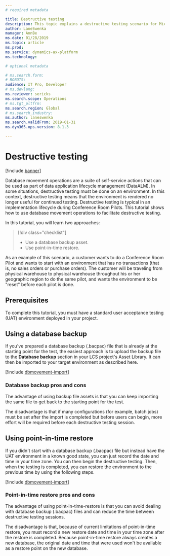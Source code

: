 ```yaml
---
# required metadata

title: Destructive testing 
description: This topic explains a destructive testing scenario for Microsoft Dynamics 365 for Finance and Operations.
author: LaneSwenka
manager: AnnBe
ms.date: 01/28/2019
ms.topic: article
ms.prod: 
ms.service: dynamics-ax-platform
ms.technology: 

# optional metadata

# ms.search.form: 
# ROBOTS: 
audience: IT Pro, Developer
# ms.devlang: 
ms.reviewer: sericks
ms.search.scope: Operations
# ms.tgt_pltfrm: 
ms.search.region: Global
# ms.search.industry: 
ms.author: laneswenka
ms.search.validFrom: 2019-01-31
ms.dyn365.ops.version: 8.1.3

---
```


# Destructive testing 

[!include [banner](../includes/banner.md)]

Database movement operations are a suite of self-service actions that can be used as part of data application lifecycle management (DataALM). In some situations,  destructive testing must be done on an environment. In this context, destructive testing means that the environment is rendered no longer useful for continued testing. Destructive testing is typical in an implementation lifecycle during Conference Room Pilots. This tutorial shows how to use database movement operations to facilitate destructive testing.

In this tutorial, you will learn two approaches:

> [!div class="checklist"]
> * Use a database backup asset.
> * Use point-in-time restore.

As an example of this scenario, a customer wants to do a Conference Room Pilot and wants to start with an environment that has no transactions (that is, no sales orders or purchase orders). The customer will be traveling from physical warehouse to physical warehouse throughout his or her geographic region to do the same pilot, and wants the environment to be "reset" before each pilot is done.

## Prerequisites

To complete this tutorial, you must have a standard user acceptance testing (UAT) environment deployed in your project.

## Using a database backup

If you've prepared a database backup (.bacpac) file that is already at the starting point for the test, the easiest approach is to upload the backup file to the **Database backup** section in your LCS project's Asset Library. It can then be imported to your target environment as described here.

[!include [dbmovement-import](../includes/dbmovement-import.md)]

### Database backup pros and cons

The advantage of using backup file assets is that you can keep importing the same file to get back to the starting point for the test.

The disadvantage is that if many configurations (for example, batch jobs) must be set after the import is completed but before users can begin, more effort will be required before each destructive testing session.

## Using point-in-time restore

If you didn't start with a database backup (.bacpac) file but instead have the UAT environment in a known good state, you can just record the date and time in your time zone. You can then begin the destructive testing. Then, when the testing is completed, you can restore the environment to the previous time by using the following steps.

[!include [dbmovement-import](../includes/dbmovement-pitr.md)]

### Point-in-time restore pros and cons

The advantage of using point-in-time-restore is that you can avoid dealing with database backup (.bacpac) files and can reduce the time between destructive testing sessions.

The disadvantage is that, because of current limitations of point-in-time restore, you must record a new restore date and time in your time zone after the restore is completed. Because point-in-time restore always creates a new database, the original date and time that were used won't be available as a restore point on the new database.
